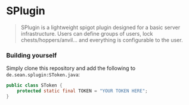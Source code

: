 # SPlugin

> SPlugin is a lightweight spigot plugin designed for a basic server infrastructure. Users can define groups of users, lock chests/hoppers/anvil... and everything is configurable to the user.

### Building yourself

Simply clone this repository and add the following to `de.sean.splugin:SToken.java`:

```java
public class SToken {
    protected static final TOKEN = "YOUR TOKEN HERE";
}
```